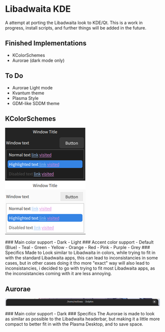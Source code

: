# Libadwaita KDE 
A attempt at porting the Libadwaita look to KDE/Qt.
This is a work in progress, install scripts, and further things will be added in the future.

## Finished Implementations
- KColorSchemes
- Aurorae (dark mode only)

## To Do
- Aurorae Light mode
- Kvantum theme
- Plasma Style
- GDM-like SDDM theme

## KColorSchemes
<p>
<img src="Assets/kcolor-dark.png" alt="Dark ColorScheme">
<img src="Assets/kcolor-light.png" alt="Light ColorScheme">
</p>
### Main color support
- Dark
- Light
### Accent color support
- Default (Blue)
- Teal
- Green
- Yellow
- Orange
- Red
- Pink
- Purple
- Grey
### Specifics
Made to Look similar to Libadwaita in colors, while trying to fit in with the standard Libadwaita apps, this can lead to inconsistancies in some cases, but in other cases doing it tho more "exact" way will also lead to inconsistancies, i decided to go with trying to fit most Libadwaita apps, as the inconsistancies coming with it are less annoying.

## Aurorae
<p>
<img src="Assets/aurorae-dark.png" alt="Dark Aurorae">
<!-- ADD ONCE LIGHT MODE ADDED <img src="Assets/aurorae-light.png" alt="Light Aurorae"> -->
</p>
### Main color support
- Dark
### Specifics
The Aurorae is made to look as similar as possible to the Libadwaita headerbar, but making it a little more compact to better fit in with the Plasma Desktop, and to save space.
